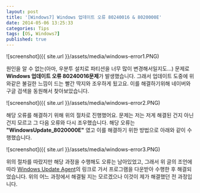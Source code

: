```yaml
---
layout: post
title: '[Windows7] Windows 업데이트 오류 80240016 & 8020000E'
date: 2014-05-06 13:25:33
categories: Tips
tags: [OS, Windows7]
published: true
---
```


![screenshot]({{ site.url }}/assets/media/windows-error1.PNG)

원인을 알 수 없는(아마, 우분투 설치로 파티션을 너무 많이 변경해서일지도...) 문제로 **Windows 업데이트 오류 80240016문제**가 발생했습니다. 그래서 업데이트 도중에 위와같은 불길한 느낌이 드는 빨간 딱지와 조우하게 됬고요. 이를 해결하기위해 네이버와 구글 검색을 동원해서 찾아보았습니다.

![screenshot]({{ site.url }}/assets/media/windows-error2.PNG)

해당 오류를 해결하기 위해 위의 절차로 진행했어요. 문제는 저는 저게 해결된 건지 아닌 건지 모르고 그 다음 오류와 다시 조우했습니다. 해당 오류는 **"WindowsUpdate_8020000E"** 였고 이를 해결하기 위한 방법으로 아래와 같이 수행했습니다.

![screenshot]({{ site.url }}/assets/media/windows-error3.PNG)

위의 절차를 따랐지만 해당 과정을 수행해도 오류는 남아있었고, 그래서 위 글의 조언에 따라 [Windows Update Agent](http://support.microsoft.com/kb/949104)의 링크로 가서 프로그램을 다운받아 수행한 후 해결되었습니다. 위의 어느 과정에서 해결될 지는 모르겠으나 이것이 제가 해결했던 전 과정입니다.


